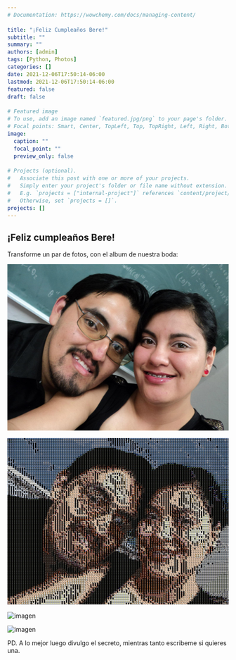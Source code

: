 ```yaml
---
# Documentation: https://wowchemy.com/docs/managing-content/

title: "¡Feliz Cumpleaños Bere!"
subtitle: ""
summary: ""
authors: [admin]
tags: [Python, Photos]
categories: []
date: 2021-12-06T17:50:14-06:00
lastmod: 2021-12-06T17:50:14-06:00
featured: false
draft: false

# Featured image
# To use, add an image named `featured.jpg/png` to your page's folder.
# Focal points: Smart, Center, TopLeft, Top, TopRight, Left, Right, BottomLeft, Bottom, BottomRight.
image:
  caption: ""
  focal_point: ""
  preview_only: false

# Projects (optional).
#   Associate this post with one or more of your projects.
#   Simply enter your project's folder or file name without extension.
#   E.g. `projects = ["internal-project"]` references `content/project/deep-learning/index.md`.
#   Otherwise, set `projects = []`.
projects: []
---
```


## ¡Feliz cumpleaños Bere!

Transforme un par de fotos, con el album de nuestra boda:

![imagen](original1.jpg)

![imagen](mosaico1.jpeg)

![imagen](original2.JPG)

![imagen](mosaico2.jpeg)

PD. A lo mejor luego divulgo el secreto, mientras tanto escribeme si quieres una.